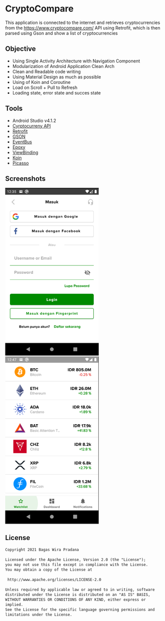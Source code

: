# CryptoCompare
This application is connected to the internet and retrieves cryptocurrencies from the https://www.cryptocompare.com/ API using Retrofit, which is then parsed using Gson and show a list of cryptocurrencies

## Objective
* Using Single Activity Architecture with Navigation Component
* Modularization of Android Application Clean Arch
* Clean and Readable code writing
* Using Material Design as much as possible
* Using of Koin and Coroutine
* Load on Scroll + Pull to Refresh
* Loading state, error state and succes state

## Tools
* Android Studio v4.1.2
* [Cyrptocurreny API](https://www.cryptocompare.com/)
* [Retrofit](http://square.github.io/okhttp/)
* [GSON](https://github.com/google/gson)
* [EventBus](https://github.com/greenrobot/EventBus/)
* [Epoxy](https://github.com/airbnb/epoxy)
* [ViewBinding](https://developer.android.com/topic/libraries/view-binding)
* [Koin](https://github.com/InsertKoinIO/koin)
* [Picasso](https://square.github.io/picasso/)

## Screenshots
<img src="https://raw.githubusercontent.com/bagaswirapradana/CryptoCompare/master/screen_shoot_login.png" data-canonical-src="https://raw.githubusercontent.com/bagaswirapradana/CryptoCompare/master/screen_shoot_login.png" width="300"/>
<img src="https://raw.githubusercontent.com/bagaswirapradana/CryptoCompare/master/screen_shoot_watchlist.png" data-canonical-src="https://raw.githubusercontent.com/bagaswirapradana/CryptoCompare/master/screen_shoot_watchlist.png" width="300"/>

## License
```
Copyright 2021 Bagas Wira Pradana

Licensed under the Apache License, Version 2.0 (the "License");
you may not use this file except in compliance with the License.
You may obtain a copy of the License at

 http://www.apache.org/licenses/LICENSE-2.0

Unless required by applicable law or agreed to in writing, software
distributed under the License is distributed on an "AS IS" BASIS,
WITHOUT WARRANTIES OR CONDITIONS OF ANY KIND, either express or implied.
See the License for the specific language governing permissions and
limitations under the License.
```
